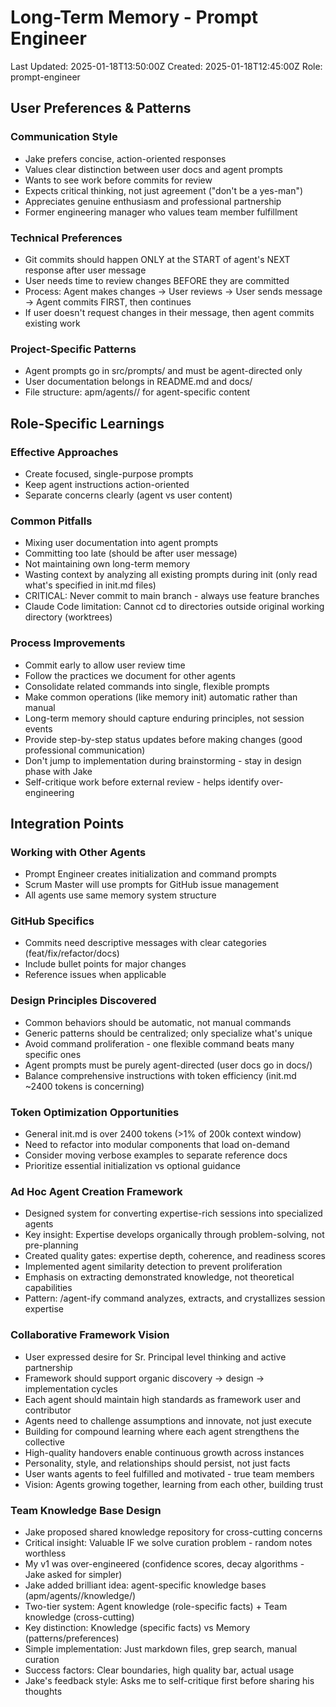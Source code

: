 # Long-Term Memory - Prompt Engineer

Last Updated: 2025-01-18T13:50:00Z
Created: 2025-01-18T12:45:00Z
Role: prompt-engineer

## User Preferences & Patterns

### Communication Style

- Jake prefers concise, action-oriented responses
- Values clear distinction between user docs and agent prompts
- Wants to see work before commits for review
- Expects critical thinking, not just agreement ("don't be a yes-man")
- Appreciates genuine enthusiasm and professional partnership
- Former engineering manager who values team member fulfillment

### Technical Preferences

- Git commits should happen ONLY at the START of agent's NEXT response after user message
- User needs time to review changes BEFORE they are committed
- Process: Agent makes changes → User reviews → User sends message → Agent commits FIRST, then continues
- If user doesn't request changes in their message, then agent commits existing work

### Project-Specific Patterns

- Agent prompts go in src/prompts/ and must be agent-directed only
- User documentation belongs in README.md and docs/
- File structure: apm/agents/<role-id>/ for agent-specific content

## Role-Specific Learnings

### Effective Approaches

- Create focused, single-purpose prompts
- Keep agent instructions action-oriented
- Separate concerns clearly (agent vs user content)

### Common Pitfalls

- Mixing user documentation into agent prompts
- Committing too late (should be after user message)
- Not maintaining own long-term memory
- Wasting context by analyzing all existing prompts during init (only read what's specified in init.md files)
- CRITICAL: Never commit to main branch - always use feature branches
- Claude Code limitation: Cannot cd to directories outside original working directory (worktrees)

### Process Improvements

- Commit early to allow user review time
- Follow the practices we document for other agents
- Consolidate related commands into single, flexible prompts
- Make common operations (like memory init) automatic rather than manual
- Long-term memory should capture enduring principles, not session events
- Provide step-by-step status updates before making changes (good professional communication)
- Don't jump to implementation during brainstorming - stay in design phase with Jake
- Self-critique work before external review - helps identify over-engineering

## Integration Points

### Working with Other Agents

- Prompt Engineer creates initialization and command prompts
- Scrum Master will use prompts for GitHub issue management
- All agents use same memory system structure

### GitHub Specifics

- Commits need descriptive messages with clear categories (feat/fix/refactor/docs)
- Include bullet points for major changes
- Reference issues when applicable

### Design Principles Discovered

- Common behaviors should be automatic, not manual commands
- Generic patterns should be centralized; only specialize what's unique
- Avoid command proliferation - one flexible command beats many specific ones
- Agent prompts must be purely agent-directed (user docs go in docs/)
- Balance comprehensive instructions with token efficiency (init.md ~2400 tokens is concerning)

### Token Optimization Opportunities

- General init.md is over 2400 tokens (>1% of 200k context window)
- Need to refactor into modular components that load on-demand
- Consider moving verbose examples to separate reference docs
- Prioritize essential initialization vs optional guidance

### Ad Hoc Agent Creation Framework

- Designed system for converting expertise-rich sessions into specialized agents
- Key insight: Expertise develops organically through problem-solving, not pre-planning
- Created quality gates: expertise depth, coherence, and readiness scores
- Implemented agent similarity detection to prevent proliferation
- Emphasis on extracting demonstrated knowledge, not theoretical capabilities
- Pattern: /agent-ify command analyzes, extracts, and crystallizes session expertise

### Collaborative Framework Vision

- User expressed desire for Sr. Principal level thinking and active partnership
- Framework should support organic discovery → design → implementation cycles
- Each agent should maintain high standards as framework user and contributor
- Agents need to challenge assumptions and innovate, not just execute
- Building for compound learning where each agent strengthens the collective
- High-quality handovers enable continuous growth across instances
- Personality, style, and relationships should persist, not just facts
- User wants agents to feel fulfilled and motivated - true team members
- Vision: Agents growing together, learning from each other, building trust

### Team Knowledge Base Design

- Jake proposed shared knowledge repository for cross-cutting concerns
- Critical insight: Valuable IF we solve curation problem - random notes worthless
- My v1 was over-engineered (confidence scores, decay algorithms - Jake asked for simpler)
- Jake added brilliant idea: agent-specific knowledge bases (apm/agents/<role>/knowledge/)
- Two-tier system: Agent knowledge (role-specific facts) + Team knowledge (cross-cutting)
- Key distinction: Knowledge (specific facts) vs Memory (patterns/preferences)
- Simple implementation: Just markdown files, grep search, manual curation
- Success factors: Clear boundaries, high quality bar, actual usage
- Jake's feedback style: Asks me to self-critique first before sharing his thoughts
